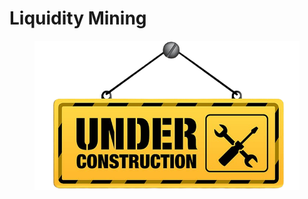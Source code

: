 # Liquidity Mining

<figure><img src="../.gitbook/assets/architectural-engineering-home-construction-new-york-city-artframe-royalty-free-under-construction-removebg-preview (3).png" alt=""><figcaption></figcaption></figure>
